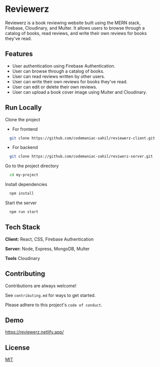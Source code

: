 
# Reviewerz

Reviewerz is a book reviewing website built using the MERN stack, Firebase, Cloudinary, and Multer. It allows users to browse through a catalog of books, read reviews, and write their own reviews for books they've read.



## Features

- User authentication using Firebase Authentication.
- User can browse through a catalog of books.
- User can read reviews written by other users.
- User can write their own reviews for books they've read.
- User can edit or delete their own reviews.
- User can upload a book cover image using Multer and Cloudinary.


## Run Locally

Clone the project
- For frontend
```bash
  git clone https://github.com/codemaniac-sahil/reviewerz-client.git
```
- For backend
```bash
  git clone https://github.com/codemaniac-sahil/reviwerz-server.git
```

Go to the project directory

```bash
  cd my-project
```

Install dependencies

```bash
  npm install
```

Start the server

```bash
  npm run start
```


## Tech Stack

**Client:** React, CSS, Firebase Authentication

**Server:** Node, Express, MongoDB, Multer

**Tools** Cloudinary


## Contributing

Contributions are always welcome!

See `contributing.md` for ways to get started.

Please adhere to this project's `code of conduct`.



## Demo

https://reviewerz.netlify.app/


## License

[MIT](https://choosealicense.com/licenses/mit/)

